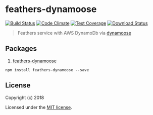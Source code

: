 # feathers-dynamoose

[![Build Status](https://travis-ci.org/dployhub/feathers-dynamoose.png?branch=master)](https://travis-ci.org/dployhub/feathers-dynamoose)
[![Code Climate](https://codeclimate.com/github/dployhub/feathers-dynamoose/badges/gpa.svg)](https://codeclimate.com/github/dployhub/feathers-dynamoose)
[![Test Coverage](https://codeclimate.com/github/dployhub/feathers-dynamoose/badges/coverage.svg)](https://codeclimate.com/github/dployhub/feathers-dynamoose/coverage)
[![Download Status](https://img.shields.io/npm/dm/feathers-dynamoose.svg?style=flat-square)](https://www.npmjs.com/package/feathers-dynamoose)

> Feathers service with AWS DynamoDb via [dynamoose](https://dynamoosejs.com/)

## Packages

1. [feathers-dynamoose](https://github.com/dployhub/feathers-dynamoose/tree/master/packages/feathers-dynamoose)
```
npm install feathers-dynamoose --save
```

## License

Copyright (c) 2018

Licensed under the [MIT license](LICENSE).
